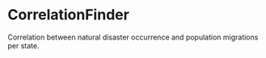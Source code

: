 # CorrelationFinder
Correlation between natural disaster occurrence and population migrations per state.
